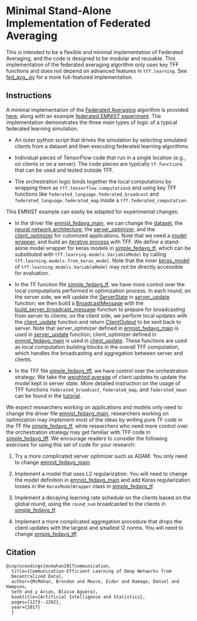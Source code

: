 # Minimal Stand-Alone Implementation of Federated Averaging

This is intended to be a flexible and minimal implementation of Federated
Averaging, and the code is designed to be modular and reusable. This
implementation of the federated averaging algorithm only uses key TFF functions
and does not depend on advanced features in `tff.learning`. See
[fed_avg_.py](https://github.com/google-parfait/tensorflow-federated/blob/main/tensorflow_federated/python/learning/algorithms/fed_avg.py)
for a more full-featured implementation.

## Instructions

A minimal implementation of the
[Federated Averaging](https://arxiv.org/abs/1602.05629) algorithm is provided
[here](https://github.com/google-parfait/tensorflow-federated/blob/main/examples/simple_fedavg),
along with an example
[federated EMNIST experiment](https://github.com/google-parfait/tensorflow-federated/blob/main/examples/simple_fedavg/emnist_fedavg_main.py).
The implementation demonstrates the three main types of logic of a typical
federated learning simulation.

*   An outer python script that drives the simulation by selecting simulated
    clients from a dataset and then executing federated learning algorithms.

*   Individual pieces of TensorFlow code that run in a single location (e.g., on
    clients or on a server). The code pieces are typically `tf.function`s that
    can be used and tested outside TFF.

*   The orchestration logic binds together the local computations by wrapping
    them as `tff.tensorflow.computation`s and using key TFF functions like
    `federated_language.federated_broadcast` and
    `federated_language.federated_map` inside a `tff.federated_computation`.

This EMNIST example can easily be adapted for experimental changes:

*   In the driver file
    [emnist_fedavg_main](https://github.com/google-parfait/tensorflow-federated/blob/main/examples/simple_fedavg/emnist_fedavg_main.py),
    we can change the
    [dataset](https://github.com/google-parfait/tensorflow-federated/blob/main/examples/simple_fedavg/emnist_fedavg_main.py#L49-L79),
    the
    [neural network architecture](https://github.com/google-parfait/tensorflow-federated/blob/main/examples/simple_fedavg/emnist_fedavg_main.py#L82-L122),
    the
    [server_optimizer](https://github.com/google-parfait/tensorflow-federated/blob/main/examples/simple_fedavg/emnist_fedavg_main.py#L125-L126),
    and the
    [client_optimizer](https://github.com/google-parfait/tensorflow-federated/blob/main/examples/simple_fedavg/emnist_fedavg_main.py#L129-L130)
    for cutomized applications. Note that we need a
    [model wrapper](https://github.com/google-parfait/tensorflow-federated/blob/main/examples/simple_fedavg/emnist_fedavg_main.py#L151-152),
    and build an
    [iterative process](https://github.com/google-parfait/tensorflow-federated/blob/main/examples/simple_fedavg/emnist_fedavg_main.py#L154-L155)
    with TFF. We define a stand-alone model wrapper for keras models in
    [simple_fedavg_tf](https://github.com/google-parfait/tensorflow-federated/blob/main/examples/simple_fedavg/simple_fedavg_tf.py#L39-L81),
    which can be substituted with `tff.learning.models.VariableModel` by calling
    `tff.learning.models.from_keras_model`. Note that the inner
    [keras_model](https://github.com/google-parfait/tensorflow-federated/blob/main/examples/simple_fedavg/emnist_fedavg_main.py#L174)
    of `tff.learning.models.VariableModel` may not be directly accessible for
    evaluation.

*   In the TF function file
    [simple_fedavg_tf](https://github.com/google-parfait/tensorflow-federated/blob/main/examples/simple_fedavg/simple_fedavg_tf.py),
    we have more control over the local computations performed in optimization
    process. In each round, on the server side, we will update the
    [ServerState](https://github.com/google-parfait/tensorflow-federated/blob/main/examples/simple_fedavg/simple_fedavg_tf.py#L102-L113)
    in
    [server_update](https://github.com/google-parfait/tensorflow-federated/blob/main/examples/simple_fedavg/simple_fedavg_tf.py#L131-L141)
    function; we then build a
    [BroadcastMessage](https://github.com/google-parfait/tensorflow-federated/blob/main/examples/simple_fedavg/simple_fedavg_tf.py#L116-L128)
    with the
    [build_server_broadcast_message](https://github.com/google-parfait/tensorflow-federated/blob/main/examples/simple_fedavg/simple_fedavg_tf.py#L165-L181)
    function to prepare for broadcasting from server to clients; on the client
    side, we perform local updates with the
    [client_update](https://github.com/google-parfait/tensorflow-federated/blob/main/examples/simple_fedavg/simple_fedavg_tf.py#L184-L222)
    function and return
    [ClientOutput](https://github.com/google-parfait/tensorflow-federated/blob/main/examples/simple_fedavg/simple_fedavg_tf.py#L84-L99)
    to be sent back to server. Note that server_optimizer defined in
    [emnist_fedavg_main](https://github.com/google-parfait/tensorflow-federated/blob/main/examples/simple_fedavg/emnist_fedavg_main.py#L125-L126)
    is used in
    [server_update](https://github.com/google-parfait/tensorflow-federated/blob/main/examples/simple_fedavg/simple_fedavg_tf.py#L131-L141)
    function; client_optimizer defined in
    [emnist_fedavg_main](https://github.com/google-parfait/tensorflow-federated/blob/main/examples/simple_fedavg/emnist_fedavg_main.py#L129-L130)
    is used in
    [client_update](https://github.com/google-parfait/tensorflow-federated/blob/main/examples/simple_fedavg/simple_fedavg_tf.py#L184-L222).
    These functions are used as local computation building blocks in the overall
    TFF computation, which handles the broadcasting and aggregation between
    server and clients.

*   In the TFF file
    [simple_fedavg_tff](https://github.com/google-parfait/tensorflow-federated/blob/main/examples/simple_fedavg/simple_fedavg_tff.py),
    we have control over the orchestration strategy. We take the
    [weighted average](https://github.com/google-parfait/tensorflow-federated/blob/main/examples/simple_fedavg/simple_fedavg_tff.py#L132-L133)
    of client updates to update the model kept in server state. More detailed
    instruction on the usage of TFF functions `federated_broadcast`,
    `federated_map`, and `federated_mean` can be found in the
    [tutorial](https://www.tensorflow.org/federated/tutorials/custom_federated_algorithms_1).

We expect researchers working on applications and models only need to change the
driver file
[emnist_fedavg_main](https://github.com/google-parfait/tensorflow-federated/blob/main/examples/simple_fedavg/emnist_fedavg_main.py),
researchers working on optimization may implement most of the ideas by writing
pure TF code in the TF file
[simple_fedavg_tf](https://github.com/google-parfait/tensorflow-federated/blob/main/examples/simple_fedavg/simple_fedavg_tf.py),
while researchers who need more control over the orchestration strategy may get
familiar with TFF code in
[simple_fedavg_tff](https://github.com/google-parfait/tensorflow-federated/blob/main/examples/simple_fedavg/simple_fedavg_tff.py).
We encourage readers to consider the following exercises for using this set of
code for your research:

1.  Try a more complicated server optimizer such as ADAM. You only need to
    change
    [emnist_fedavg_main](https://github.com/google-parfait/tensorflow-federated/blob/main/examples/simple_fedavg/emnist_fedavg_main.py).

1.  Implement a model that uses L2 regularization. You will need to change the
    model definition in
    [emnist_fedavg_main](https://github.com/google-parfait/tensorflow-federated/blob/main/examples/simple_fedavg/emnist_fedavg_main.py)
    and add Keras regularization losses in the `KerasModelWrapper` class in
    [simple_fedavg_tf](https://github.com/google-parfait/tensorflow-federated/blob/main/examples/simple_fedavg/simple_fedavg_tf.py).

1.  Implement a decaying learning rate schedule on the clients based on the
    global round, using the `round_num` broadcasted to the clients in
    [simple_fedavg_tf](https://github.com/google-parfait/tensorflow-federated/blob/main/examples/simple_fedavg/simple_fedavg_tf.py).

1.  Implement a more complicated aggregation procedure that drops the client
    updates with the largest and smallest l2 norms. You will need to change
    [simple_fedavg_tff](https://github.com/google-parfait/tensorflow-federated/blob/main/examples/simple_fedavg/simple_fedavg_tff.py).

## Citation

```
@inproceedings{mcmahan2017communication,
  title={Communication-Efficient Learning of Deep Networks from
  Decentralized Data},
  author={McMahan, Brendan and Moore, Eider and Ramage, Daniel and Hampson,
  Seth and y Arcas, Blaise Aguera},
  booktitle={Artificial Intelligence and Statistics},
  pages={1273--1282},
  year={2017}
  }
```
